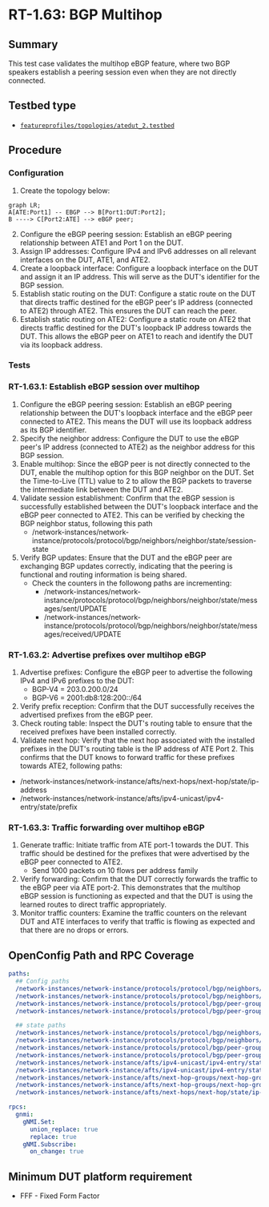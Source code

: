 # RT-1.63: BGP Multihop

## Summary

This test case validates the multihop eBGP feature, where two BGP speakers establish a peering session even when they are not directly connected.

## Testbed type

* [`featureprofiles/topologies/atedut_2.testbed`](https://github.com/openconfig/featureprofiles/blob/main/topologies/atedut_2.testbed)

## Procedure

### Configuration

1) Create the topology below:

```mermaid
graph LR; 
A[ATE:Port1] -- EBGP --> B[Port1:DUT:Port2];
B ----> C[Port2:ATE] --> eBGP peer;
```

2) Configure the eBGP peering session: Establish an eBGP peering relationship between ATE1 and Port 1 on the DUT.
3) Assign IP addresses: Configure IPv4 and IPv6 addresses on all relevant interfaces on the DUT, ATE1, and ATE2.
4) Create a loopback interface: Configure a loopback interface on the DUT and assign it an IP address. This will serve as the DUT's identifier for the BGP session.
5) Establish static routing on the DUT: Configure a static route on the DUT that directs traffic destined for the eBGP peer's IP address (connected to ATE2) through ATE2. This ensures the DUT can reach the peer.
6) Establish static routing on ATE2: Configure a static route on ATE2 that directs traffic destined for the DUT's loopback IP address towards the DUT. This allows the eBGP peer on ATE1 to reach and identify the DUT via its loopback address.

### Tests

### RT-1.63.1: Establish eBGP session over multihop

1) Configure the eBGP peering session: Establish an eBGP peering relationship between the DUT's loopback interface and the eBGP peer connected to ATE2. This means the DUT will use its loopback address as its BGP identifier.
2) Specify the neighbor address: Configure the DUT to use the eBGP peer's IP address (connected to ATE2) as the neighbor address for this BGP session.
3) Enable multihop: Since the eBGP peer is not directly connected to the DUT, enable the multihop option for this BGP neighbor on the DUT. Set the Time-to-Live (TTL) value to 2 to allow the BGP packets to traverse the intermediate link between the DUT and ATE2.
4) Validate session establishment: Confirm that the eBGP session is successfully established between the DUT's loopback interface and the eBGP peer connected to ATE2. This can be verified by checking the BGP neighbor status, following this path
    * /network-instances/network-instance/protocols/protocol/bgp/neighbors/neighbor/state/session-state
5) Verify BGP updates: Ensure that the DUT and the eBGP peer are exchanging BGP updates correctly, indicating that the peering is functional and routing information is being shared.
    * Check the counters in the followong paths are incrementing:
      * /network-instances/network-instance/protocols/protocol/bgp/neighbors/neighbor/state/messages/sent/UPDATE
      * /network-instances/network-instance/protocols/protocol/bgp/neighbors/neighbor/state/messages/received/UPDATE

### RT-1.63.2: Advertise prefixes over multihop eBGP

1) Advertise prefixes: Configure the eBGP peer to advertise the following IPv4 and IPv6 prefixes to the DUT:
    * BGP-V4 = 203.0.200.0/24
    * BGP-V6 = 2001:db8:128:200::/64
2) Verify prefix reception: Confirm that the DUT successfully receives the advertised prefixes from the eBGP peer.
3) Check routing table: Inspect the DUT's routing table to ensure that the received prefixes have been installed correctly.
4) Validate next hop: Verify that the next hop associated with the installed prefixes in the DUT's routing table is the IP address of ATE Port 2. This confirms that the DUT knows to forward traffic for these prefixes towards ATE2, following paths:

* /network-instances/network-instance/afts/next-hops/next-hop/state/ip-address
* /network-instances/network-instance/afts/ipv4-unicast/ipv4-entry/state/prefix

### RT-1.63.3: Traffic forwarding over multihop eBGP

1) Generate traffic: Initiate traffic from ATE port-1 towards the DUT. This traffic should be destined for the prefixes that were advertised by the eBGP peer connected to ATE2.
    * Send 1000 packets on 10 flows per address family
2) Verify forwarding: Confirm that the DUT correctly forwards the traffic to the eBGP peer via ATE port-2. This demonstrates that the multihop eBGP session is functioning as expected and that the DUT is using the learned routes to direct traffic appropriately.
3) Monitor traffic counters: Examine the traffic counters on the relevant DUT and ATE interfaces to verify that traffic is flowing as expected and that there are no drops or errors.

## OpenConfig Path and RPC Coverage

```yaml
paths:
  ## Config paths
  /network-instances/network-instance/protocols/protocol/bgp/neighbors/neighbor/ebgp-multihop/config/enabled:
  /network-instances/network-instance/protocols/protocol/bgp/neighbors/neighbor/ebgp-multihop/config/multihop-ttl:
  /network-instances/network-instance/protocols/protocol/bgp/peer-groups/peer-group/ebgp-multihop/config/enabled:
  /network-instances/network-instance/protocols/protocol/bgp/peer-groups/peer-group/ebgp-multihop/config/multihop-ttl:

  ## state paths
  /network-instances/network-instance/protocols/protocol/bgp/neighbors/neighbor/ebgp-multihop/state/enabled:
  /network-instances/network-instance/protocols/protocol/bgp/neighbors/neighbor/ebgp-multihop/state/multihop-ttl:
  /network-instances/network-instance/protocols/protocol/bgp/peer-groups/peer-group/ebgp-multihop/state/enabled:
  /network-instances/network-instance/protocols/protocol/bgp/peer-groups/peer-group/ebgp-multihop/state/multihop-ttl:
  /network-instances/network-instance/afts/ipv4-unicast/ipv4-entry/state/prefix:
  /network-instances/network-instance/afts/ipv4-unicast/ipv4-entry/state/next-hop-group:
  /network-instances/network-instance/afts/next-hop-groups/next-hop-group/state/id:
  /network-instances/network-instance/afts/next-hop-groups/next-hop-group/next-hops/next-hop/state/index:
  /network-instances/network-instance/afts/next-hops/next-hop/state/ip-address:

rpcs:
  gnmi:
    gNMI.Set:
      union_replace: true
      replace: true
    gNMI.Subscribe:
      on_change: true
```

## Minimum DUT platform requirement

* FFF - Fixed Form Factor
